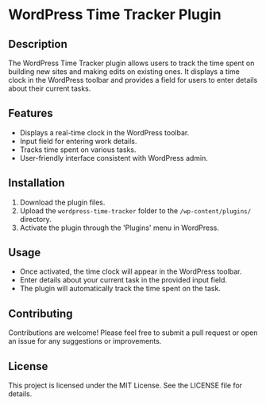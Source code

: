 # WordPress Time Tracker Plugin

## Description

The WordPress Time Tracker plugin allows users to track the time spent on building new sites and making edits on existing ones. It displays a time clock in the WordPress toolbar and provides a field for users to enter details about their current tasks.

## Features

- Displays a real-time clock in the WordPress toolbar.
- Input field for entering work details.
- Tracks time spent on various tasks.
- User-friendly interface consistent with WordPress admin.

## Installation

1. Download the plugin files.
2. Upload the `wordpress-time-tracker` folder to the `/wp-content/plugins/` directory.
3. Activate the plugin through the 'Plugins' menu in WordPress.

## Usage

- Once activated, the time clock will appear in the WordPress toolbar.
- Enter details about your current task in the provided input field.
- The plugin will automatically track the time spent on the task.

## Contributing

Contributions are welcome! Please feel free to submit a pull request or open an issue for any suggestions or improvements.

## License

This project is licensed under the MIT License. See the LICENSE file for details.
